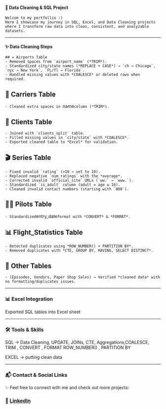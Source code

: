 #### 🧹 Data Cleaning & SQL Project  
```
Welcom to my portfollio :)
Here I showcase my journey in SQL, Excel, and Data Cleaning projects where I transform raw data into clean, consistent, and analyzable datasets.
  ```

---

#### ✨ Data Cleaning Steps  
```
## ✈ Airports Table  
- Removed spaces from `airport_name` (*TRIM*).  
- Standardized city/state names (*REPLACE + CASE*) → `ch → Chicago`, `nyc → New York`, `FL/fl → Florida`.  
- Handled missing values with *COALESCE* or deleted rows when required.
```

## 🛫 Carriers Table  
`- Cleaned extra spaces in `name` column (*TRIM*).  `

## 👥 Clients Table  
```
- Joined with `clients_split` table.  
- Filled missing values in `city/state` with *COALESCE*.  
- Exported cleaned table to *Excel* for validation.
```

## 🎬 Series Table  
```
- Fixed invalid `rating` (>10 → set to 10).  
- Replaced negative `num_ratings` with the *average*.  
- Corrected invalid `official_site` URLs (`ww.` → `www.`).  
- Standardized `is_adult` column (adult = age ≥ 16).  
- Cleaned invalid contact numbers (starting with `000`).
```

## 👨‍✈ Pilots Table  
` - Standardized `entry_date` format with *CONVERT* & *FORMAT*.  `

## 📊 Flight_Statistics Table  
```
- Detected duplicates using *ROW_NUMBER() + PARTITION BY*.  
- Removed duplicates with *CTE, GROUP BY, HAVING, SELECT DISTINCT*.
```

## 📂 Other Tables  
` - (Episodes, Vendors, Paper Shop Sales) → Verified *cleaned data* with no formatting/duplicates issues. `

---

### 📊 Excel Integration

Exported SQL tables into Excel sheet

---
### 🛠️ Tools & Skills

SQL → Data Cleaning, UPDATE, JOINs, CTE, Aggregations,COALESCE, TRIM , CONVERT , FORMAT
ROW_NUMBER() , PARTITION BY

EXCEL → putting clean data

---
### 📬 Contact & Social Links

✨ Feel free to connect with me and check out more projects:


### 🔗 [LinkedIn](www.linkedin.com/in/alaa-ramadan-)

